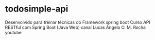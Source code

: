 # todosimple-api
Desenvolvido para treinar técnicas do Framework spring boot
Curso API RESTful com Spring Boot  (Java Web) canal Lucas Ângelo O. M. Rocha youtube
